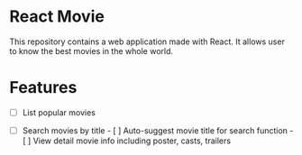 # React Movie
This repository contains a web application made with React. It allows user to know the best movies in the whole world.

# Features
   - [ ] List popular movies
   - [ ] Search movies by title
    - [ ] Auto-suggest movie title for search function
    - [ ] View detail movie info including poster, casts, trailers



